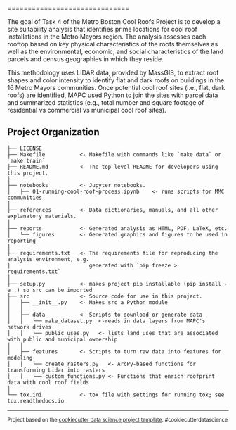 ==============================

The goal of Task 4 of the Metro Boston Cool Roofs Project is to develop a site suitability analysis that identifies prime locations for cool roof installations in the Metro Mayors region. The analysis assesses each rooftop based on key physical characteristics of the roofs themselves as well as the environmental, economic, and social characteristics of the land parcels and census geographies in which they reside. 

This methodology uses LIDAR data, provided by MassGIS, to extract roof shapes and color intensity to identify flat and dark roofs on buildings in the 16 Metro Mayors communities. Once potential cool roof sites (i.e., flat, dark roofs) are identified, MAPC used Python to join the sites with parcel data and summarized statistics (e.g., total number and square footage of residential vs commercial vs municipal cool roof sites).  

Project Organization
------------

    ├── LICENSE
    ├── Makefile           <- Makefile with commands like `make data` or `make train`
    ├── README.md          <- The top-level README for developers using this project.
    │    
    ├── notebooks          <- Jupyter notebooks.
    │   ├── 01-running-cool-roof-process.ipynb    <- runs scripts for MMC communities
    │
    ├── references         <- Data dictionaries, manuals, and all other explanatory materials.
    │
    ├── reports            <- Generated analysis as HTML, PDF, LaTeX, etc.
    │   └── figures        <- Generated graphics and figures to be used in reporting
    │
    ├── requirements.txt   <- The requirements file for reproducing the analysis environment, e.g.
    │                         generated with `pip freeze > requirements.txt`
    │
    ├── setup.py           <- makes project pip installable (pip install -e .) so src can be imported
    ├── src                <- Source code for use in this project.
    │   ├── __init__.py    <- Makes src a Python module
    │   │
    │   ├── data           <- Scripts to download or generate data
    │   │   └── make_dataset.py  <-reads in data layers from MAPC's network drives
    │   │   └── public_uses.py   <- lists land uses that are associated with public and municipal ownership
    │   │
    │   ├── features       <- Scripts to turn raw data into features for modeling
    │   │   └── create_rasters.py   <- ArcPy-based functions for transforming Lidar into rasters
    │   │   └── custom_functions.py <- Functions that enrich roofprint data with cool roof fields
    │
    └── tox.ini            <- tox file with settings for running tox; see tox.readthedocs.io


--------

<p><small>Project based on the <a target="_blank" href="https://drivendata.github.io/cookiecutter-data-science/">cookiecutter data science project template</a>. #cookiecutterdatascience</small></p>
